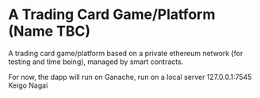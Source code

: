 # A Trading Card Game/Platform (Name TBC)
A trading card game/platform based on a private ethereum network (for testing and time being), managed by smart contracts.

For now, the dapp will run on Ganache, run on a local server 127.0.0.1:7545
Keigo Nagai
